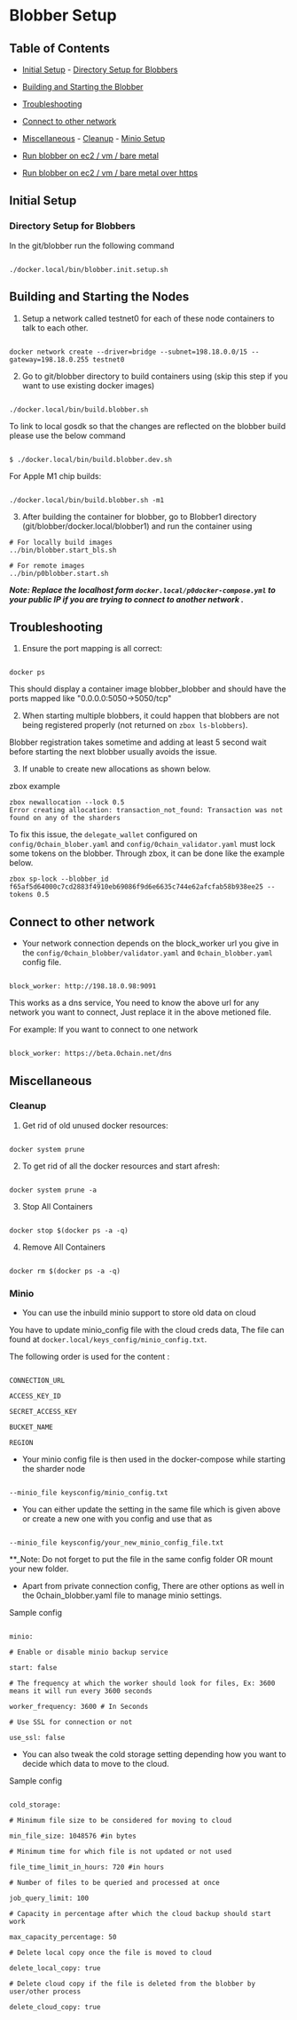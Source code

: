 
# Blobber Setup

  

## Table of Contents

  

- [Initial Setup](#initial-setup) - [Directory Setup for Blobbers](#directory-setup-for-blobbers)

- [Building and Starting the Blobber](#building-and-starting-the-nodes) 

- [Troubleshooting](#troubleshooting)

- [Connect to other network](#connect-to-other-network)

- [Miscellaneous](#miscellaneous) - [Cleanup](#cleanup) - [Minio Setup](#minio)

- [Run blobber on ec2 / vm / bare metal](https://github.com/0chain/blobber/blob/master/docker.aws/README.md)

- [Run blobber on ec2 / vm / bare metal over https](https://github.com/0chain/blobber/blob/master/https/README.md)

## Initial Setup

  

### Directory Setup for Blobbers

  

In the git/blobber run the following command

  

```

./docker.local/bin/blobber.init.setup.sh

```

  

## Building and Starting the Nodes

  
1. Setup a network called testnet0 for each of these node containers to talk to each other.
 
 ```

docker network create --driver=bridge --subnet=198.18.0.0/15 --gateway=198.18.0.255 testnet0

```
2. Go to git/blobber directory to build containers using (skip this step if you want to use existing docker images)

  

```

./docker.local/bin/build.blobber.sh

```

To link to local gosdk so that the changes are reflected on the blobber build please use the below command

```

$ ./docker.local/bin/build.blobber.dev.sh

```
For Apple M1 chip builds:

```

./docker.local/bin/build.blobber.sh -m1

```  

3. After building the container for blobber, go to Blobber1 directory (git/blobber/docker.local/blobber1) and run the container using

  

```
# For locally build images
../bin/blobber.start_bls.sh

# For remote images
../bin/p0blobber.start.sh

```
**_Note: Replace the localhost form `docker.local/p0docker-compose.yml` to your public IP if you are trying to connect to another network ._**

## Troubleshooting

  

1. Ensure the port mapping is all correct:

  

```

docker ps

```

  

This should display a container image blobber_blobber and should have the ports mapped like "0.0.0.0:5050->5050/tcp"

2. When starting multiple blobbers, it could happen that blobbers are not being registered properly (not returned on `zbox ls-blobbers`). 
   
Blobber registration takes sometime and adding at least 5 second wait before starting the next blobber usually avoids the issue.
  
3. If unable to create new allocations as shown below.

zbox example

```
zbox newallocation --lock 0.5
Error creating allocation: transaction_not_found: Transaction was not found on any of the sharders
```

To fix this issue, the `delegate_wallet` configured on `config/0chain_blober.yaml` and `config/0chain_validator.yaml` must lock some tokens on the blobber. 
Through zbox, it can be done like the example below.

```
zbox sp-lock --blobber_id f65af5d64000c7cd2883f4910eb69086f9d6e6635c744e62afcfab58b938ee25 --tokens 0.5
```

    

## Connect to other network

  

- Your network connection depends on the block_worker url you give in the `config/0chain_blobber/validator.yaml` and `0chain_blobber.yaml` config file.

  

```

block_worker: http://198.18.0.98:9091

```

  

This works as a dns service, You need to know the above url for any network you want to connect, Just replace it in the above metioned file.

For example: If you want to connect to one network

  

```

block_worker: https://beta.0chain.net/dns

```

  

## Miscellaneous

 
### Cleanup

  

1. Get rid of old unused docker resources:

  

```

docker system prune

```

  

2. To get rid of all the docker resources and start afresh:

  

```

docker system prune -a

```

  

3. Stop All Containers

  

```

docker stop $(docker ps -a -q)

```

  

4. Remove All Containers

  

```

docker rm $(docker ps -a -q)

```

  

### Minio

  

- You can use the inbuild minio support to store old data on cloud

  

You have to update minio_config file with the cloud creds data, The file can found at `docker.local/keys_config/minio_config.txt`.

The following order is used for the content :

  

```

CONNECTION_URL

ACCESS_KEY_ID

SECRET_ACCESS_KEY

BUCKET_NAME

REGION

```

  

- Your minio config file is then used in the docker-compose while starting the sharder node

  

```

--minio_file keysconfig/minio_config.txt

```

  

- You can either update the setting in the same file which is given above or create a new one with you config and use that as

  

```

--minio_file keysconfig/your_new_minio_config_file.txt

```

  

\*\*\_Note: Do not forget to put the file in the same config folder OR mount your new folder.

  

- Apart from private connection config, There are other options as well in the 0chain_blobber.yaml file to manage minio settings.

  

Sample config

  

```

minio:

# Enable or disable minio backup service

start: false

# The frequency at which the worker should look for files, Ex: 3600 means it will run every 3600 seconds

worker_frequency: 3600 # In Seconds

# Use SSL for connection or not

use_ssl: false

```

  

- You can also tweak the cold storage setting depending how you want to decide which data to move to the cloud.

  

Sample config

  

```

cold_storage:

# Minimum file size to be considered for moving to cloud

min_file_size: 1048576 #in bytes

# Minimum time for which file is not updated or not used

file_time_limit_in_hours: 720 #in hours

# Number of files to be queried and processed at once

job_query_limit: 100

# Capacity in percentage after which the cloud backup should start work

max_capacity_percentage: 50

# Delete local copy once the file is moved to cloud

delete_local_copy: true

# Delete cloud copy if the file is deleted from the blobber by user/other process

delete_cloud_copy: true

```
